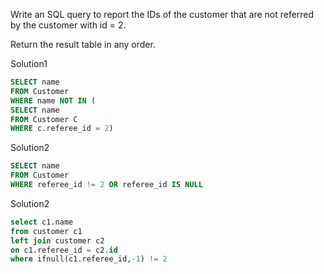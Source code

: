 Write an SQL query to report the IDs of the customer that are not referred by the customer with id = 2.

Return the result table in any order.

Solution1
```sql
SELECT name
FROM Customer
WHERE name NOT IN (
SELECT name
FROM Customer C
WHERE c.referee_id = 2)
```

Solution2
```sql
SELECT name
FROM Customer
WHERE referee_id != 2 OR referee_id IS NULL
```

Solution2
```sql
select c1.name
from customer c1
left join customer c2
on c1.referee_id = c2.id
where ifnull(c1.referee_id,-1) != 2
```
